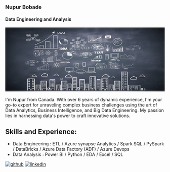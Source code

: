 ### Nupur Bobade 
#### Data Engineering and Analysis
![Data Engineering and Analysis](https://github.com/nprbbd86/nupurbobade/blob/main/image1.jpg)

I'm Nupur from Canada. With over 6 years of dynamic experience, I'm your go-to expert for unraveling complex business challenges using the art of Data Analytics, Business Intelligence, and Big Data Engineering. My passion lies in harnessing data's power to craft innovative solutions.

## Skills and Experience: 
* Data Engineering : ETL / Azure synapse Analytics / Spark SQL / PySpark / DataBricks / Azure Data Factory (ADF) / Azure Devops
* Data Analysis : Power BI / Python / EDA / Excel / SQL


[<img src='https://cdn.jsdelivr.net/npm/simple-icons@3.0.1/icons/github.svg' alt='github' height='40'>](https://github.com/nprbbd86)  [<img src='https://cdn.jsdelivr.net/npm/simple-icons@3.0.1/icons/linkedin.svg' alt='linkedin' height='40'>](https://www.linkedin.com/in/nupurbobade/)  




